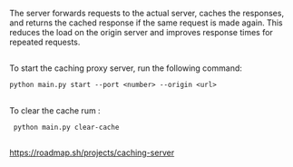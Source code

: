 The server forwards requests to the actual server, caches the responses, and returns the cached response if the same request is made again. This reduces the load on the origin server and improves response times for repeated requests.

##
To start the caching proxy server, run the following command:
```
python main.py start --port <number> --origin <url>
```
##
To clear the cache rum :
```
 python main.py clear-cache 
```


##
https://roadmap.sh/projects/caching-server
